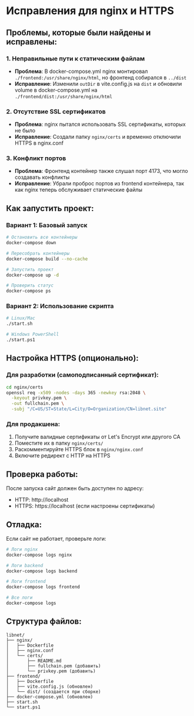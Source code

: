 # Исправления для nginx и HTTPS

## Проблемы, которые были найдены и исправлены:

### 1. Неправильные пути к статическим файлам
- **Проблема**: В docker-compose.yml nginx монтировал `./frontend:/usr/share/nginx/html`, но фронтенд собирался в `../dist`
- **Исправление**: Изменили `outDir` в vite.config.js на `dist` и обновили volume в docker-compose.yml на `./frontend/dist:/usr/share/nginx/html`

### 2. Отсутствие SSL сертификатов
- **Проблема**: nginx пытался использовать SSL сертификаты, которых не было
- **Исправление**: Создали папку `nginx/certs` и временно отключили HTTPS в nginx.conf

### 3. Конфликт портов
- **Проблема**: Фронтенд контейнер также слушал порт 4173, что могло создавать конфликты
- **Исправление**: Убрали проброс портов из frontend контейнера, так как nginx теперь обслуживает статические файлы

## Как запустить проект:

### Вариант 1: Базовый запуск
```bash
# Остановить все контейнеры
docker-compose down

# Пересобрать контейнеры
docker-compose build --no-cache

# Запустить проект
docker-compose up -d

# Проверить статус
docker-compose ps
```

### Вариант 2: Использование скрипта
```bash
# Linux/Mac
./start.sh

# Windows PowerShell
./start.ps1
```

## Настройка HTTPS (опционально):

### Для разработки (самоподписанный сертификат):
```bash
cd nginx/certs
openssl req -x509 -nodes -days 365 -newkey rsa:2048 \
  -keyout privkey.pem \
  -out fullchain.pem \
  -subj "/C=US/ST=State/L=City/O=Organization/CN=libnet.site"
```

### Для продакшена:
1. Получите валидные сертификаты от Let's Encrypt или другого CA
2. Поместите их в папку `nginx/certs/`
3. Раскомментируйте HTTPS блок в `nginx/nginx.conf`
4. Включите редирект с HTTP на HTTPS

## Проверка работы:

После запуска сайт должен быть доступен по адресу:
- HTTP: http://localhost
- HTTPS: https://localhost (если настроены сертификаты)

## Отладка:

Если сайт не работает, проверьте логи:
```bash
# Логи nginx
docker-compose logs nginx

# Логи backend
docker-compose logs backend

# Логи frontend
docker-compose logs frontend

# Все логи
docker-compose logs
```

## Структура файлов:

```
libnet/
├── nginx/
│   ├── Dockerfile
│   ├── nginx.conf
│   └── certs/
│       ├── README.md
│       ├── fullchain.pem (добавить)
│       └── privkey.pem (добавить)
├── frontend/
│   ├── Dockerfile
│   ├── vite.config.js (обновлен)
│   └── dist/ (создается при сборке)
├── docker-compose.yml (обновлен)
├── start.sh
└── start.ps1
```
